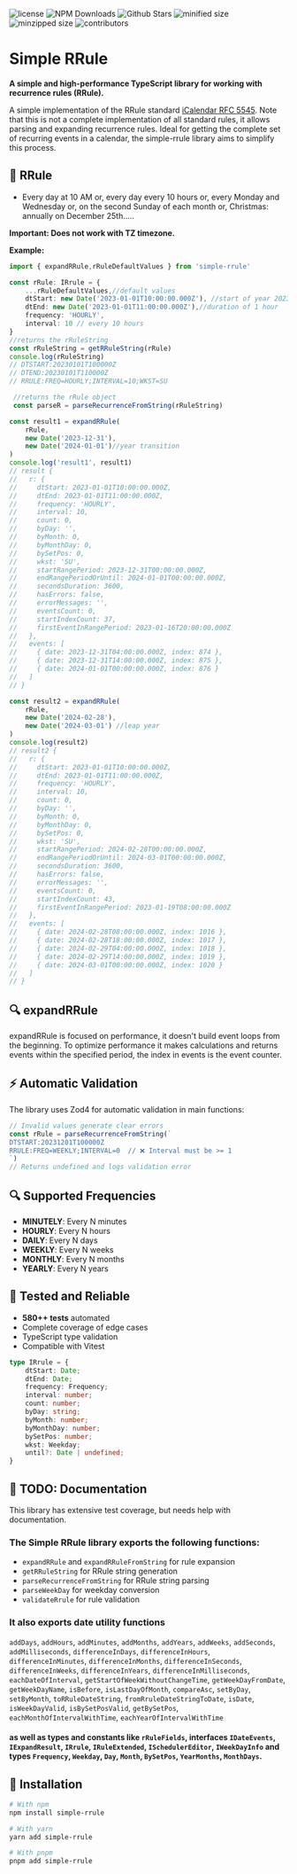 <p>
  <img alt="license" src="https://img.shields.io/github/license/jonasgedrat/simple-rrule"/>
  <img alt="NPM Downloads" src="https://img.shields.io/npm/dy/simple-rrule"/>
  <img alt="Github Stars" src="https://badgen.net/github/stars/jonasgedrat/simple-rrule" />
  <img alt="minified size" src="https://img.shields.io/bundlephobia/min/simple-rrule" />
  <img alt="minzipped size" src="https://img.shields.io/bundlephobia/minzip/simple-rrule" />
  <img alt="contributors" src="https://img.shields.io/github/contributors/jonasgedrat/simple-rrule" />
</p>

# Simple RRule
**A simple and high-performance TypeScript library for working with recurrence rules (RRule).**

A simple implementation of the RRule standard [iCalendar RFC 5545](https://tools.ietf.org/html/rfc5545). Note that this is not a complete implementation of all standard rules, it allows parsing and expanding recurrence rules. Ideal for getting the complete set of recurring events in a calendar, the simple-rrule library aims to simplify this process.

## 🎯 RRule
- Every day at 10 AM or, every day every 10 hours or, every Monday and Wednesday or, on the second Sunday of each month or, Christmas: annually on December 25th.....

**Important: Does not work with TZ timezone.**

**Example:**
```typescript
import { expandRRule,rRuleDefaultValues } from 'simple-rrule'

const rRule: IRrule = {
    ...rRuleDefaultValues,//default values
    dtStart: new Date('2023-01-01T10:00:00.000Z'), //start of year 2023
    dtEnd: new Date('2023-01-01T11:00:00.000Z'),//duration of 1 hour          
    frequency: 'HOURLY',
    interval: 10 // every 10 hours
}
//returns the rRuleString
const rRuleString = getRRuleString(rRule)
console.log(rRuleString)
// DTSTART:20230101T100000Z
// DTEND:20230101T110000Z
// RRULE:FREQ=HOURLY;INTERVAL=10;WKST=SU

 //returns the rRule object
 const parseR = parseRecurrenceFromString(rRuleString)

const result1 = expandRRule(
    rRule,
    new Date('2023-12-31'),
    new Date('2024-01-01')//year transition
)
console.log('result1', result1)
// result {
//   r: {
//     dtStart: 2023-01-01T10:00:00.000Z,
//     dtEnd: 2023-01-01T11:00:00.000Z,
//     frequency: 'HOURLY',
//     interval: 10,
//     count: 0,
//     byDay: '',
//     byMonth: 0,
//     byMonthDay: 0,
//     bySetPos: 0,
//     wkst: 'SU',
//     startRangePeriod: 2023-12-31T00:00:00.000Z,
//     endRangePeriodOrUntil: 2024-01-01T00:00:00.000Z,
//     secondsDuration: 3600,
//     hasErrors: false,
//     errorMessages: '',
//     eventsCount: 0,
//     startIndexCount: 37,
//     firstEventInRangePeriod: 2023-01-16T20:00:00.000Z
//   },
//   events: [
//     { date: 2023-12-31T04:00:00.000Z, index: 874 },
//     { date: 2023-12-31T14:00:00.000Z, index: 875 },
//     { date: 2024-01-01T00:00:00.000Z, index: 876 }
//   ]
// }

const result2 = expandRRule(
    rRule,
    new Date('2024-02-28'),
    new Date('2024-03-01') //leap year
)
console.log(result2)
// result2 {
//   r: {
//     dtStart: 2023-01-01T10:00:00.000Z,
//     dtEnd: 2023-01-01T11:00:00.000Z,
//     frequency: 'HOURLY',
//     interval: 10,
//     count: 0,
//     byDay: '',
//     byMonth: 0,
//     byMonthDay: 0,
//     bySetPos: 0,
//     wkst: 'SU',
//     startRangePeriod: 2024-02-28T00:00:00.000Z,
//     endRangePeriodOrUntil: 2024-03-01T00:00:00.000Z,
//     secondsDuration: 3600,
//     hasErrors: false,
//     errorMessages: '',
//     eventsCount: 0,
//     startIndexCount: 43,
//     firstEventInRangePeriod: 2023-01-19T08:00:00.000Z
//   },
//   events: [
//     { date: 2024-02-28T08:00:00.000Z, index: 1016 },
//     { date: 2024-02-28T18:00:00.000Z, index: 1017 },
//     { date: 2024-02-29T04:00:00.000Z, index: 1018 },
//     { date: 2024-02-29T14:00:00.000Z, index: 1019 },
//     { date: 2024-03-01T00:00:00.000Z, index: 1020 }
//   ]
// }
```

## 🔍 expandRRule
expandRRule is focused on performance, it doesn't build event loops from the beginning.
To optimize performance it makes calculations and returns events within the specified period, the index in events is the event counter.
## ⚡ Automatic Validation

The library uses Zod4 for automatic validation in main functions:

```typescript
// Invalid values generate clear errors
const rRule = parseRecurrenceFromString(`
DTSTART:20231201T100000Z
RRULE:FREQ=WEEKLY;INTERVAL=0  // ❌ Interval must be >= 1
`)
// Returns undefined and logs validation error
```
## 🔍 Supported Frequencies

- **MINUTELY**: Every N minutes  
- **HOURLY**: Every N hours
- **DAILY**: Every N days
- **WEEKLY**: Every N weeks
- **MONTHLY**: Every N months
- **YEARLY**: Every N years
## 🧪 Tested and Reliable

- **580++ tests** automated
- Complete coverage of edge cases
- TypeScript type validation
- Compatible with Vitest

```typescript
type IRrule = {
    dtStart: Date;
    dtEnd: Date;
    frequency: Frequency;
    interval: number;
    count: number;
    byDay: string;
    byMonth: number;
    byMonthDay: number;
    bySetPos: number;
    wkst: Weekday;
    until?: Date | undefined;
}

```


## 🔧 TODO: Documentation
This library has extensive test coverage, but needs help with documentation.


### The Simple RRule library exports the following functions: 
- `expandRRule` and `expandRRuleFromString` for rule expansion
- `getRRuleString` for RRule string generation 
- `parseRecurrenceFromString` for RRule string parsing
- `parseWeekDay` for weekday conversion
- `validateRrule` for rule validation

### It also exports date utility functions
`addDays`, `addHours`, `addMinutes`, `addMonths`, `addYears`, `addWeeks`, `addSeconds`, `addMilliseconds`, `differenceInDays`, `differenceInHours`, `differenceInMinutes`, `differenceInMonths`, `differenceInSeconds`, `differenceInWeeks`, `differenceInYears`, `differenceInMilliseconds`, `eachDateOfInterval`, `getStartOfWeekWithoutChangeTime`, `getWeekDayFromDate`, `getWeekDayName`, `isBefore`, `isLastDayOfMonth`, `compareAsc`, `setByDay`, `setByMonth`, `toRRuleDateString`, `fromRruleDateStringToDate`, `isDate`, `isWeekDayValid`, `isBySetPosValid`, `getBySetPos`, `eachMonthOfIntervalWithTime`, `eachYearOfIntervalWithTime`
#### as well as types and constants like   `rRuleFields`, interfaces `IDateEvents`, `IExpandResult`, `IRrule`, `IRuleExtended`, `ISchedulerEditor`, `IWeekDayInfo` and types `Frequency`, `Weekday`, `Day`, `Month`, `BySetPos`, `YearMonths`, `MonthDays`.


## 🚀 Installation

```bash
# With npm
npm install simple-rrule

# With yarn
yarn add simple-rrule

# With pnpm
pnpm add simple-rrule
```



